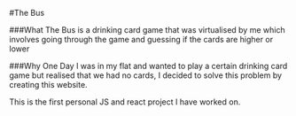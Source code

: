 #The Bus

###What
The Bus is a drinking card game that was virtualised by me which involves going through the game and guessing if the cards are higher or lower

###Why
One Day I was in my flat and wanted to play a certain drinking card game but realised that we had no cards, I decided to solve this problem by creating this website.

This is the first personal JS and react project I have worked on.
